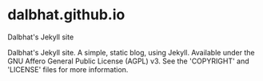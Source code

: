 # dalbhat.github.io
Dalbhat's Jekyll site

Dalbhat's Jekyll site. A simple, static blog, using Jekyll. Available under the GNU Affero General Public License (AGPL) v3.
See the 'COPYRIGHT' and 'LICENSE' files for more information.
